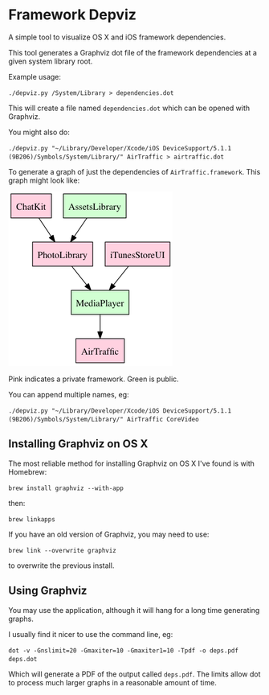 # Framework Depviz

A simple tool to visualize OS X and iOS framework dependencies.

This tool generates a Graphviz dot file of the framework dependencies at a given system library root.

Example usage:

`./depviz.py /System/Library > dependencies.dot`

This will create a file named `dependencies.dot` which can be opened with Graphviz.

You might also do:

`./depviz.py "~/Library/Developer/Xcode/iOS DeviceSupport/5.1.1 (9B206)/Symbols/System/Library/" AirTraffic > airtraffic.dot`

To generate a graph of just the dependencies of `AirTraffic.framework`. This graph might look like:

![AirTraffic Graph](screenshots/airtraffic.png?raw=true)

Pink indicates a private framework. Green is public.

You can append multiple names, eg:

`./depviz.py "~/Library/Developer/Xcode/iOS DeviceSupport/5.1.1 (9B206)/Symbols/System/Library/" AirTraffic CoreVideo`

## Installing Graphviz on OS X

The most reliable method for installing Graphviz on OS X I've found is with Homebrew:

`brew install graphviz --with-app`

then:

`brew linkapps`

If you have an old version of Graphviz, you may need to use:

`brew link --overwrite graphviz`

to overwrite the previous install.

## Using Graphviz

You may use the application, although it will hang for a long time generating graphs.

I usually find it nicer to use the command line, eg:

`dot -v -Gnslimit=20 -Gmaxiter=10 -Gmaxiter1=10 -Tpdf -o deps.pdf deps.dot`

Which will generate a PDF of the output called `deps.pdf`. The limits allow dot to process much larger graphs in a reasonable amount of time.
